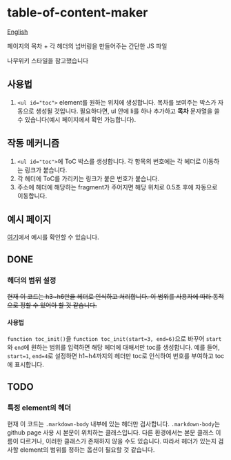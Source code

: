 # table-of-content-maker

[English](https://github.com/Orb-H/markdown-toc-maker/blob/main/README_en.md)

페이지의 목차 + 각 헤더의 넘버링을 만들어주는 간단한 JS 파일

나무위키 스타일을 참고했습니다

## 사용법

1. `<ul id="toc">` element를 원하는 위치에 생성합니다. 목차를 보여주는 박스가 자동으로 생성될 것입니다. 필요하다면, ul 안에 li를 하나 추가하고 **목차** 문자열을 쓸 수 있습니다(예시 페이지에서 확인 가능합니다).

## 작동 메커니즘

1. `<ul id="toc">`에 ToC 박스를 생성합니다. 각 항목의 번호에는 각 헤더로 이동하는 링크가 붙습니다.
1. 각 헤더에 ToC를 가리키는 링크가 붙은 번호가 붙습니다.
1. 주소에 헤더에 해당하는 fragment가 주어지면 해당 위치로 0.5초 후에 자동으로 이동합니다.

## 예시 페이지

[여기](https://orb-h.github.io/markdown-toc-maker/example)에서 예시를 확인할 수 있습니다.

## DONE

### 헤더의 범위 설정

~~현재 이 코드는 h3~h6만을 헤더로 인식하고 처리합니다. 이 범위를 사용자에 따라 동적으로 정할 수 있어야 할 것 같습니다.~~

#### 사용법

`function toc_init()`을 `function toc_init(start=3, end=6)`으로 바꾸어 `start`와 `end`에 원하는 범위를 입력하면 해당 헤더에 대해서만 toc를 생성합니다. 예를 들어, `start=1`, `end=4`로 설정하면 h1~h4까지의 헤더만 toc로 인식하여 번호를 부여하고 toc에 표시합니다.

## TODO

### 특정 element의 헤더

현재 이 코드는 `.markdown-body` 내부에 있는 헤더만 검사합니다. `.markdown-body`는 github page 사용 시 본문이 위치하는 클래스입니다. 다른 환경에서는 본문 클래스 이름이 다르거나, 이러한 클래스가 존재하지 않을 수도 있습니다. 따라서 헤더가 있는지 검사할 element의 범위를 정하는 옵션이 필요할 것 같습니다.